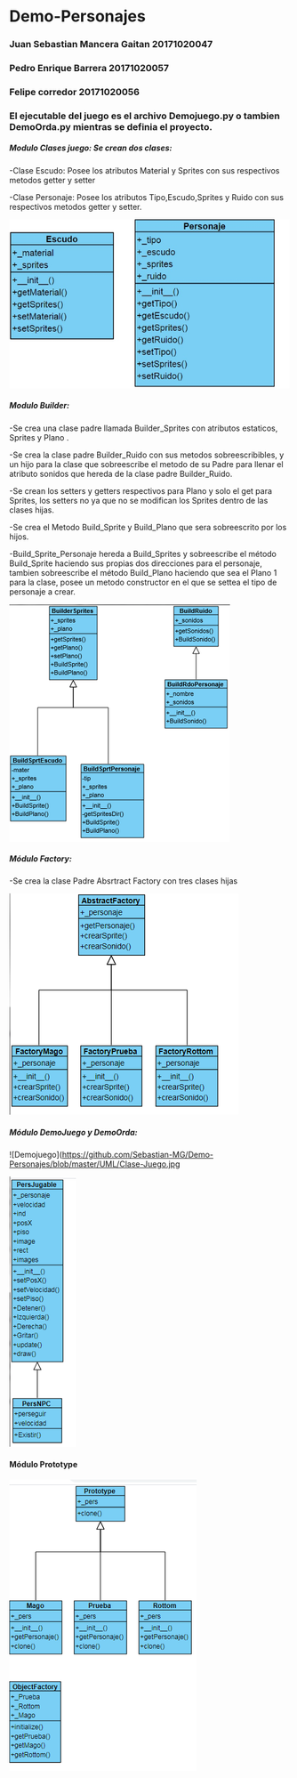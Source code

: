 # Demo-Personajes
### Juan Sebastian Mancera Gaitan 20171020047 
### Pedro Enrique Barrera 20171020057
### Felipe corredor 20171020056

### El ejecutable del juego es el archivo Demojuego.py o tambien DemoOrda.py mientras se definia el proyecto.



##### Modulo Clases juego: Se crean dos clases:

-Clase Escudo: Posee los atributos Material y Sprites con sus respectivos metodos getter y setter

-Clase Personaje:  Posee los atributos Tipo,Escudo,Sprites y Ruido con sus respectivos metodos getter y setter.

![Cljuego](https://github.com/Sebastian-MG/Demo-Personajes/blob/master/UML/Clase-Juego.jpg)

##### Modulo Builder: 

-Se crea una clase padre llamada Builder_Sprites con atributos estaticos, Sprites y Plano .

-Se crea la clase padre Builder_Ruido con sus metodos sobreescribibles, y un hijo para la clase que sobreescribe el metodo de su Padre para llenar el atributo sonidos que hereda de la clase padre Builder_Ruido.

-Se crean los setters y getters respectivos para Plano y solo el get para Sprites, los setters no ya que  no se modifican los Sprites dentro de las clases hijas.

-Se crea el Metodo Build_Sprite y Build_Plano que sera sobreescrito por los hijos.

-Build_Sprite_Personaje hereda a Build_Sprites y sobreescribe el  método Build_Sprite haciendo sus propias dos direcciones para el personaje, tambien sobreescribe el método Build_Plano haciendo que sea el Plano 1 para la clase, posee un metodo constructor en el que se settea el tipo de personaje a crear.

![Builder](https://github.com/Sebastian-MG/Demo-Personajes/blob/master/UML/Builder.png)

##### Módulo Factory:

-Se crea la clase Padre Absrtract Factory con tres clases hijas


![Factory](https://github.com/Sebastian-MG/Demo-Personajes/blob/master/UML/fact.png)

##### Módulo DemoJuego y  DemoOrda:


![Demojuego](https://github.com/Sebastian-MG/Demo-Personajes/blob/master/UML/Clase-Juego.jpg


![DemoOr](https://github.com/Sebastian-MG/Demo-Personajes/blob/master/UML/DemoJUego.png)
#### Módulo Prototype




![Proto](https://github.com/Sebastian-MG/Demo-Personajes/blob/master/UML/Proy.png)
